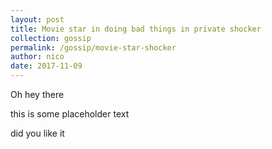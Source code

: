 ```yaml
---
layout: post
title: Movie star in doing bad things in private shocker
collection: gossip
permalink: /gossip/movie-star-shocker
author: nico
date: 2017-11-09
---
```


Oh hey there

this is some placeholder text

did you like it
